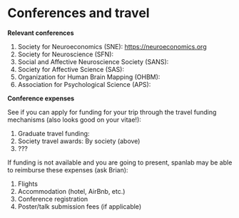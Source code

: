 # Conferences and travel

<b> Relevant conferences </b>

1. Society for Neuroeconomics (SNE): https://neuroeconomics.org
2. Society for Neuroscience (SFN): 
3. Social and Affective Neuroscience Society (SANS): 
4. Society for Affective Science (SAS):
5. Organization for Human Brain Mapping (OHBM): 
6. Association for Psychological Science (APS): 

<b> Conference expenses </b>
  
See if you can apply for funding for your trip through the travel funding mechanisms (also looks good on your vitae!):
 
 1. Graduate travel funding: 
 2. Society travel awards: By society (above)
 3. ???
 
 If funding is not available and you are going to present, spanlab may be able to reimburse these expenses (ask Brian): 
 
 1. Flights
 2. Accommodation (hotel, AirBnb, etc.)
 3. Conference registration
 4. Poster/talk submission fees (if applicable)
